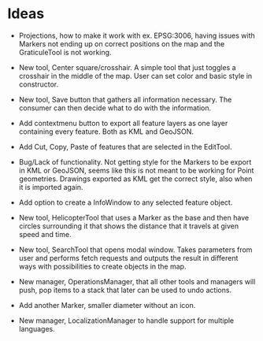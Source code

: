 # Ideas

- Projections, how to make it work with ex. EPSG:3006, having issues with Markers not ending up on correct positions on the map and the GraticuleTool is not working.

- New tool, Center square/crosshair. A simple tool that just toggles a crosshair in the middle of the map. User can set color and basic style in constructor.

- New tool, Save button that gathers all information necessary. The consumer can then decide what to do with the information.

- Add contextmenu button to export all feature layers as one layer containing every feature. Both as KML and GeoJSON.

- Add Cut, Copy, Paste of features that are selected in the EditTool.

- Bug/Lack of functionality. Not getting style for the Markers to be export in KML or GeoJSON, seems like this is not meant to be working for Point geometries. Drawings exported as KML get the correct style, also when it is imported again.

- Add option to create a InfoWindow to any selected feature object.

- New tool, HelicopterTool that uses a Marker as the base and then have circles surrounding it that shows the distance that it travels at given speed and time.

- New tool, SearchTool that opens modal window. Takes parameters from user and performs fetch requests and outputs the result in different ways with possibilities to create objects in the map.

- New manager, OperationsManager, that all other tools and managers will push, pop items to a stack that later can be used to undo actions.

- Add another Marker, smaller diameter without an icon. 

- New manager, LocalizationManager to handle support for multiple languages.